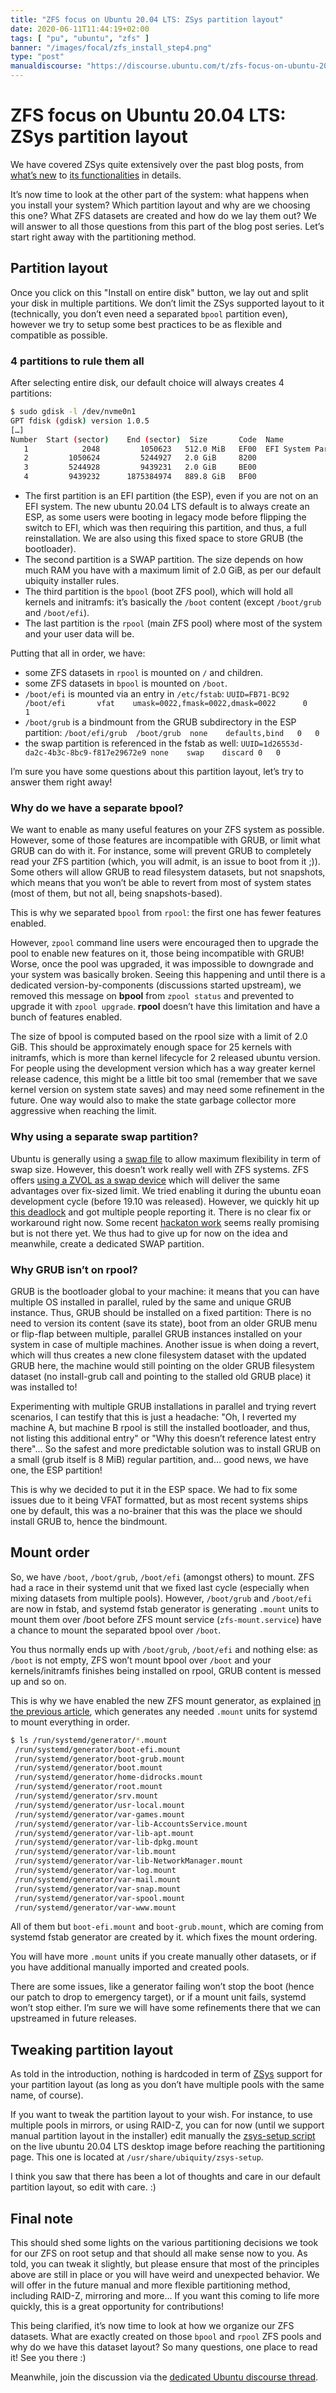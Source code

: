 ```yaml
---
title: "ZFS focus on Ubuntu 20.04 LTS: ZSys partition layout"
date: 2020-06-11T11:44:19+02:00
tags: [ "pu", "ubuntu", "zfs" ]
banner: "/images/focal/zfs_install_step4.png"
type: "post"
manualdiscourse: "https://discourse.ubuntu.com/t/zfs-focus-on-ubuntu-20-04-lts-blog-posts/16355"
---
```


# ZFS focus on Ubuntu 20.04 LTS: ZSys partition layout

We have covered ZSys quite extensively over the past blog posts, from [what’s new](/2020/05/21/zfs-focus-on-ubuntu-20.04-lts-whats-new/) to [its functionalities](/2020/05/26/zfs-focus-on-ubuntu-20.04-lts-zsys-general-presentation/) in details.

It’s now time to look at the other part of the system: what happens when you install your system? Which partition layout and why are we choosing this one? What ZFS datasets are created and how do we lay them out? We will answer to all those questions from this part of the blog post series. Let’s start right away with the partitioning method.

## Partition layout

Once you click on this "Install on entire disk" button, we lay out and split your disk in multiple partitions. We don’t limit the ZSys supported layout to it (technically, you don’t even need a separated `bpool` partition even), however we try to setup some best practices to be as flexible and compatible as possible.

### 4 partitions to rule them all

After selecting entire disk, our default choice will always creates 4 partitions:

```sh
$ sudo gdisk -l /dev/nvme0n1
GPT fdisk (gdisk) version 1.0.5
[…]
Number  Start (sector)    End (sector)  Size       Code  Name
   1            2048         1050623   512.0 MiB   EF00  EFI System Partition
   2         1050624         5244927   2.0 GiB     8200  
   3         5244928         9439231   2.0 GiB     BE00  
   4         9439232      1875384974   889.8 GiB   BF00  
```

* The first partition is an EFI partition (the ESP), even if you are not on an EFI system. The new ubuntu 20.04 LTS default is to always create an ESP, as some users were booting in legacy mode before flipping the switch to EFI, which was then requiring this partition, and thus, a full reinstallation. We are also using this fixed space to store GRUB (the bootloader).
* The second partition is a SWAP partition. The size depends on how much RAM you have with a maximum limit of 2.0 GiB, as per our default ubiquity installer rules.
* The third partition is the `bpool` (boot ZFS pool), which will hold all kernels and initramfs: it’s basically the `/boot` content (except `/boot/grub` and `/boot/efi`).
* The last partition is the `rpool` (main ZFS pool) where most of the system and your user data will be.

Putting that all in order, we have:

* some ZFS datasets in `rpool` is mounted on `/` and children.
* some ZFS datasets in `bpool` is mounted on `/boot`.
* `/boot/efi` is mounted via an entry in `/etc/fstab`: `UUID=FB71-BC92  /boot/efi       vfat    umask=0022,fmask=0022,dmask=0022      0       1`
* `/boot/grub` is a bindmount from the GRUB subdirectory in the ESP partition: `/boot/efi/grub	/boot/grub	none	defaults,bind	0	0`
* the swap partition is referenced in the fstab as well: `UUID=1d26553d-da2c-4b3c-8bc9-f817e29672e9	none	swap	discard	0	0`

I’m sure you have some questions about this partition layout, let’s try to answer them right away!

### Why do we have a separate bpool?

We want to enable as many useful features on your ZFS system as possible. However, some of those features are incompatible with GRUB, or limit what GRUB can do with it. For instance, some will prevent GRUB to completely read your ZFS partition (which, you will admit, is an issue to boot from it ;)). Some others will allow GRUB to read filesystem datasets, but not snapshots, which means that you won’t be able to revert from most of system states (most of them, but not all, being snapshots-based).

This is why we separated `bpool` from `rpool`: the first one has fewer features enabled.

However, `zpool` command line users were encouraged then to upgrade the pool to enable new features on it, those being incompatible with GRUB! Worse, once the pool was upgraded, it was impossible to downgrade and your system was basically broken. Seeing this happening and until there is a dedicated version-by-components (discussions started upstream), we removed this message on **bpool** from `zpool status` and prevented to upgrade it with `zpool upgrade`. **rpool** doesn’t have this limitation and have a bunch of features enabled.

The size of bpool is computed based on the rpool size with a limit of 2.0 GiB. This should be approximately enough space for 25 kernels with initramfs, which is more than kernel lifecycle for 2 released ubuntu version. For people using the development version which has a way greater kernel release cadence, this might be a little bit too smal (remember that we save kernel version on system state saves) and may need some refinement in the future. One way would also to make the state garbage collector more aggressive when reaching the limit.

### Why using a separate swap partition?

Ubuntu is generally using a [swap file](https://help.ubuntu.com/community/SwapFaq) to allow maximum flexibility in term of swap size. However, this doesn’t work really well with ZFS systems. ZFS offers [using a ZVOL as a swap device](https://github.com/zfsonlinux/pkg-zfs/wiki/HOWTO-use-a-zvol-as-a-swap-device) which will deliver the same advantages over fix-sized limit. We tried enabling it during the ubuntu eoan development cycle (before 19.10 was released). However, we quickly hit up [this deadlock](https://github.com/openzfs/zfs/issues/7734) and got multiple people reporting it. There is no clear fix or workaround right now. Some recent [hackaton work](https://github.com/openzfs/zfs/issues/7734#issuecomment-620273360) seems really promising but is not there yet. We thus had to give up for now on the idea and meanwhile, create a dedicated SWAP partition.

### Why GRUB isn’t on rpool?

GRUB is the bootloader global to your machine: it means that you can have multiple OS installed in parallel, ruled by the same and unique GRUB instance. Thus, GRUB should be installed on a fixed partition: There is no need to version its content (save its state), boot from an older GRUB menu or flip-flap between multiple, parallel GRUB instances installed on your system in case of multiple machines. Another issue is when doing a revert, which will thus creates a new clone filesystem dataset with the updated GRUB here, the machine would still pointing on the older GRUB filesystem dataset (no install-grub call and pointing to the stalled old GRUB place) it was installed to!

Experimenting with multiple GRUB installations in parallel and trying revert scenarios, I can testify that this is just a headache: "Oh, I reverted my machine A, but machine B rpool is still the installed bootloader, and thus, not listing this additional entry" or "Why this doesn’t reference latest entry there"… So the safest and more predictable solution was to install GRUB on a small (grub itself is 8 MiB) regular partition, and… good news, we have one, the ESP partition!

This is why we decided to put it in the ESP space. We had to fix some issues due to it being VFAT formatted, but as most recent systems ships one by default, this was a no-brainer that this was the place we should install GRUB to, hence the bindmount.

## Mount order

So, we have `/boot`, `/boot/grub`, `/boot/efi` (amongst others) to mount. ZFS had a race in their systemd unit that we fixed last cycle (especially when mixing datasets from multiple pools). However, `/boot/grub` and `/boot/efi` are now in fstab, and systemd fstab generator is generating `.mount` units to mount them over /boot before ZFS mount service (`zfs-mount.service`) have a chance to mount the separated bpool over `/boot`.

You thus normally ends up with `/boot/grub`, `/boot/efi` and nothing else: as `/boot` is not empty, ZFS won’t mount bpool over `/boot` and your kernels/initramfs finishes being installed on rpool, GRUB content is messed up and so on.

This is why we have enabled the new ZFS mount generator, as explained [in the previous article](/2020/06/09/zfs-focus-on-ubuntu-20.04-lts-zsys-for-system-administrators/), which generates any needed `.mount` units for systemd to mount everything in order.

```sh
$ ls /run/systemd/generator/*.mount
 /run/systemd/generator/boot-efi.mount
 /run/systemd/generator/boot-grub.mount
 /run/systemd/generator/boot.mount
 /run/systemd/generator/home-didrocks.mount
 /run/systemd/generator/root.mount
 /run/systemd/generator/srv.mount
 /run/systemd/generator/usr-local.mount
 /run/systemd/generator/var-games.mount
 /run/systemd/generator/var-lib-AccountsService.mount
 /run/systemd/generator/var-lib-apt.mount
 /run/systemd/generator/var-lib-dpkg.mount
 /run/systemd/generator/var-lib.mount
 /run/systemd/generator/var-lib-NetworkManager.mount
 /run/systemd/generator/var-log.mount
 /run/systemd/generator/var-mail.mount
 /run/systemd/generator/var-snap.mount
 /run/systemd/generator/var-spool.mount
 /run/systemd/generator/var-www.mount
```

All of them but `boot-efi.mount` and `boot-grub.mount`, which are coming from systemd fstab generator are created by it. which fixes the mount ordering.

You will have more `.mount` units if you create manually other datasets, or if you have additional manually imported and created pools.

There are some issues, like a generator failing won’t stop the boot (hence our patch to drop to emergency target), or if a mount unit fails, systemd won’t stop either. I’m sure we will have some refinements there that we can upstreamed in future releases.

## Tweaking partition layout

As told in the introduction, nothing is hardcoded in term of [ZSys](https://github.com/ubuntu/zsys) support for your partition layout (as long as you don’t have multiple pools with the same name, of course).

If you want to tweak the partition layout to your wish. For instance, to use multiple pools in mirrors, or using RAID-Z, you can for now (until we support manual partition layout in the installer) edit manually the [zsys-setup script](https://git.launchpad.net/ubuntu/+source/ubiquity/tree/scripts/zsys-setup?id=73243b196349e8a07ab77786464391ee93f11333) on the live ubuntu 20.04 LTS desktop image before reaching the partitioning page. This one is located at `/usr/share/ubiquity/zsys-setup`.

I think you saw that there has been a lot of thoughts and care in our default partition layout, so edit with care. :)

## Final note

This should shed some lights on the various partitioning decisions we took for our ZFS on root setup and that should all make sense now to you. As told, you can tweak it slightly, but please ensure that most of the principles above are still in place or you will have weird and unexpected behavior. We will offer in the future manual and more flexible partitioning method, including RAID-Z, mirroring and more… If you want this coming to life more quickly, this is a great opportunity for contributions!

This being clarified, it’s now time to look at how we organize our ZFS datasets. What are exactly created on those `bpool` and `rpool` ZFS pools and why do we have this dataset layout? So many questions, one place to read it! See you there :)

Meanwhile, join the discussion via the [dedicated Ubuntu discourse thread](https://discourse.ubuntu.com/t/zfs-focus-on-ubuntu-20-04-lts-blog-posts/16355).
